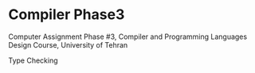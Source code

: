 # Compiler Phase3
Computer Assignment Phase #3, Compiler and Programming Languages Design Course, University of Tehran

Type Checking
